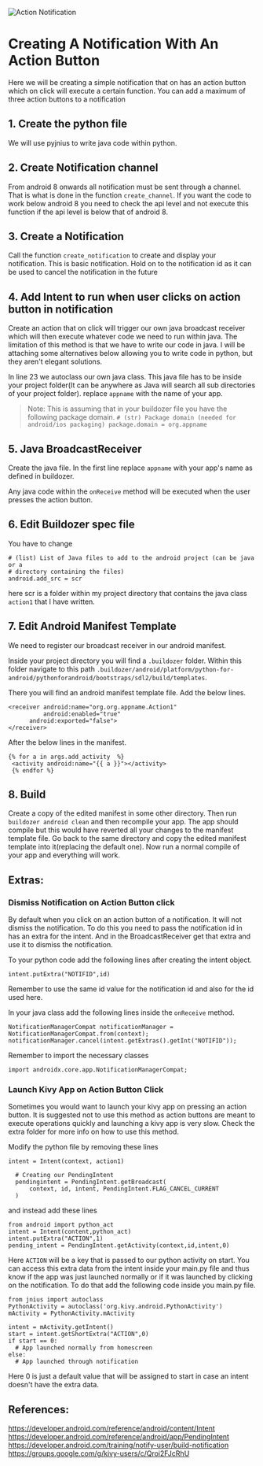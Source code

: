 ![Action Notification](https://developer.android.com/images/ui/notifications/notification-basic-action_2x.png)

# Creating A Notification With An Action Button

Here we will be creating a simple notification that on has an action button which on click will execute a certain function.
You can add a maximum of three action buttons to a notification

## 1. Create the python file
  We will use pyjnius to write java code within python.

## 2. Create Notification channel
  From android 8 onwards all notification must be sent through a channel. That is what is done in the function `create_channel`. If you want the code to work below android 8 you need to check the api level and not execute this function if the api level is below that of android 8.

## 3. Create a Notification
  Call the function `create_notification` to create and display your notification. This is basic notification. Hold on to the notification id as it can be used to cancel the notification in the future

## 4. Add Intent to run when user clicks on action button in notification
  Create an action that on click will trigger our own java broadcast receiver which will then execute whatever code we need to run within java. The limitation of this method is that we have to write our code in java. I will be attaching some alternatives below allowing you to write code in python, but they aren't elegant solutions.

  In line 23 we autoclass our own java class. This java file has to be inside your project folder(It can be anywhere as Java will search all sub directories of your project folder). replace `appname` with the name of your app.

  > Note: This is assuming that in your buildozer file you have the following package domain.
    ```
    # (str) Package domain (needed for android/ios packaging)
    package.domain = org.appname
    ```

## 5. Java BroadcastReceiver
  Create the java file. In the first line replace `appname` with your app's name as defined in buildozer.

  Any java code within the `onReceive` method will be executed when the user presses the action button.

## 6. Edit Buildozer spec file
  You have to change
  ```
  # (list) List of Java files to add to the android project (can be java or a
  # directory containing the files)
  android.add_src = scr
  ```
  here scr is a folder within my project directory that contains the java class `action1` that I have written.

## 7. Edit Android Manifest Template
  We need to register our broadcast receiver in our android manifest.

  Inside your project directory you will find a `.buildozer` folder. Within this folder navigate to this path `.buildozer/android/platform/python-for-android/pythonforandroid/bootstraps/sdl2/build/templates`.

  There you will find an android manifest template file.
  Add the below lines.

  ```
  <receiver android:name="org.org.appname.Action1"
            android:enabled="true"
        android:exported="false">
  </receiver>
  ```
  After the below lines in the manifest.
  ```
  {% for a in args.add_activity  %}
   <activity android:name="{{ a }}"></activity>
   {% endfor %}
  ```


## 8. Build
  Create a copy of the edited manifest in some other directory.
  Then run `buildozer android clean` and then recompile your app. The app should compile but this would have reverted all your changes to the manifest template file. Go back to the same directory and copy the edited manifest template into it(replacing the default one). Now run a normal compile of your app and everything will work.


## Extras:

  ### Dismiss Notification on Action Button click

  By default when you click on an action button of a notification. It will not dismiss the notification. To do this you need to pass the notification id in has an extra for the intent. And in the BroadcastReceiver get that extra and use it to dismiss the notification.

  To your python code add the following lines after creating the intent object.
  ```
  intent.putExtra("NOTIFID",id)
  ```
  Remember to use the same id value for the notification id and also for the id used here.

  In your java class add the following lines inside the `onReceive` method.
  ```
  NotificationManagerCompat notificationManager = NotificationManagerCompat.from(context);
  notificationManager.cancel(intent.getExtras().getInt("NOTIFID"));
  ```
  Remember to import the necessary classes
  ```
  import androidx.core.app.NotificationManagerCompat;
  ```

  ### Launch Kivy App on Action Button Click

  Sometimes you would want to launch your kivy app on pressing an action button. It is suggested not to use this method as action buttons are meant to execute operations quickly and launching a kivy app is very slow. Check the extra folder for more info on how to use this method.

  Modify the python file by removing these lines
  ```
  intent = Intent(context, action1)

    # Creating our PendingIntent
    pendingintent = PendingIntent.getBroadcast(
        context, id, intent, PendingIntent.FLAG_CANCEL_CURRENT
    )
  ```

  and instead add these lines
  ```
  from android import python_act
  intent = Intent(content,python_act)
  intent.putExtra("ACTION",1)
  pending_intent = PendingIntent.getActivity(context,id,intent,0)
  ```
  Here `ACTION` will be a key that is passed to our python activity on start. You can access this extra data from the intent inside your main.py file and thus know if the app was just launched normally or if it was launched by clicking on the notification. To do that add the following code inside you main.py file.
  ```
  from jnius import autoclass
  PythonActivity = autoclass('org.kivy.android.PythonActivity')
  mActivity = PythonActivity.mActivity

  intent = mActivity.getIntent()
  start = intent.getShortExtra("ACTION",0)
  if start == 0:
    # App launched normally from homescreen
  else:
    # App launched through notification
  ```
  Here 0 is just a default value that will be assigned to start in case an intent doesn't have the extra data.


## References:
https://developer.android.com/reference/android/content/Intent
https://developer.android.com/reference/android/app/PendingIntent
https://developer.android.com/training/notify-user/build-notification
https://groups.google.com/g/kivy-users/c/Qroi2FJcRhU
